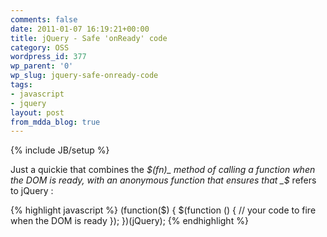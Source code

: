 ```yaml
---
comments: false
date: 2011-01-07 16:19:21+00:00
title: jQuery - Safe 'onReady' code
category: OSS
wordpress_id: 377
wp_parent: '0'
wp_slug: jquery-safe-onready-code
tags:
- javascript
- jquery
layout: post
from_mdda_blog: true
---
```

{% include JB/setup %}


Just a quickie that combines the _$(fn)_ method of calling a function when the DOM is ready, with an anonymous function that ensures that _$_ refers to jQuery :


{% highlight javascript %}
(function($) {
  $(function () {
    // your code to fire when the DOM is ready
  });
})(jQuery);
{% endhighlight %}
